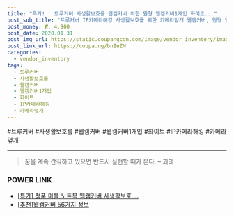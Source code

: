```yaml
--- 
title: "특가!   트루커버 사생활보호를 웹캠커버 위한 원형 웹캠커버1개입 화이트..." 
post_sub_title: "트루커버 IP카메라해킹 사생활보호를 위한 카메라덮개 웹캠커버, 원형 웹캠커버1개입(화이트)" 
post_money: ₩. 4,900 
post_date: 2020.01.31 
post_img_url: https://static.coupangcdn.com/image/vendor_inventory/images/2019/01/29/12/6/b6db5dc1-56da-48eb-b761-aad968646ae3.jpg 
post_link_url: https://coupa.ng/bnIeZM 
categories: 
  - vendor_inventory 
tags: 
  - 트루커버 
  - 사생활보호를 
  - 웹캠커버 
  - 웹캠커버1개입 
  - 화이트 
  - IP카메라해킹 
  - 카메라덮개 
--- 
```

  #트루커버 #사생활보호를 #웹캠커버 #웹캠커버1개입 #화이트 #IP카메라해킹 #카메라덮개 
<hr> 

> 꿈을 계속 간직하고 있으면 반드시 실현할 때가 온다. – 괴테 


### POWER LINK

* <a href="https://blog.naver.com/an0733/221790921627" target="_blank">[특가] 정품 마블 노트북 웹캠커버 사생활보호 ...</a>
* <a href="https://blog.naver.com/fasyy4321/221790849344" target="_blank">[추천]웹캠커버 56가지 정보</a>
